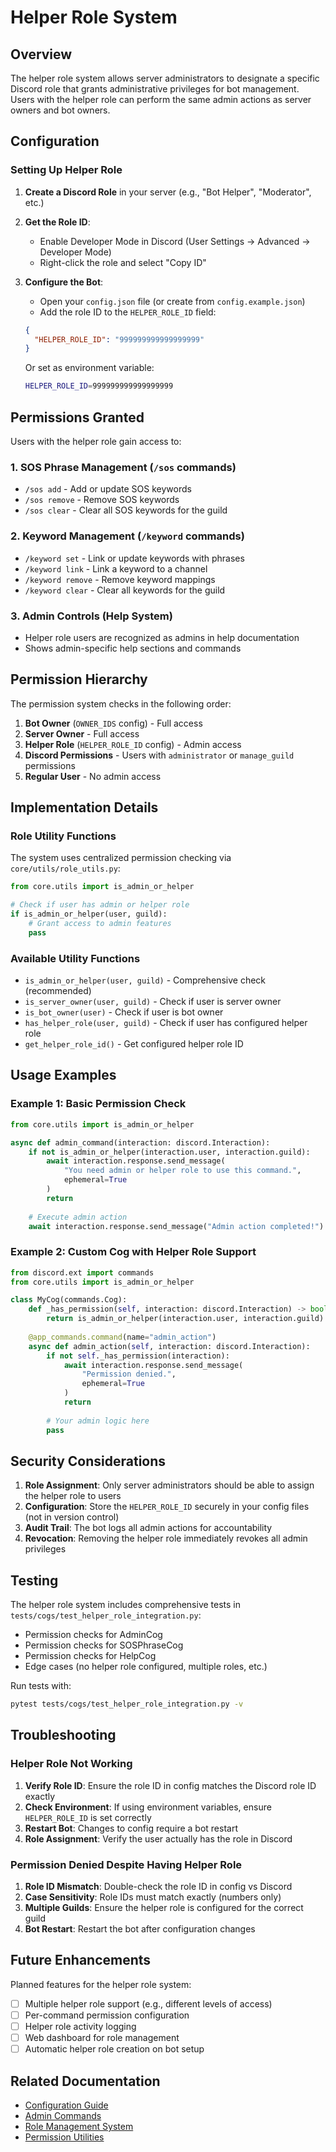 # Helper Role System

## Overview

The helper role system allows server administrators to designate a specific Discord role that grants administrative privileges for bot management. Users with the helper role can perform the same admin actions as server owners and bot owners.

## Configuration

### Setting Up Helper Role

1. **Create a Discord Role** in your server (e.g., "Bot Helper", "Moderator", etc.)
2. **Get the Role ID**:
   - Enable Developer Mode in Discord (User Settings → Advanced → Developer Mode)
   - Right-click the role and select "Copy ID"
3. **Configure the Bot**:
   - Open your `config.json` file (or create from `config.example.json`)
   - Add the role ID to the `HELPER_ROLE_ID` field:
   
   ```json
   {
     "HELPER_ROLE_ID": "999999999999999999"
   }
   ```
   
   Or set as environment variable:
   ```bash
   HELPER_ROLE_ID=999999999999999999
   ```

## Permissions Granted

Users with the helper role gain access to:

### 1. SOS Phrase Management (`/sos` commands)
- `/sos add` - Add or update SOS keywords
- `/sos remove` - Remove SOS keywords
- `/sos clear` - Clear all SOS keywords for the guild

### 2. Keyword Management (`/keyword` commands)
- `/keyword set` - Link or update keywords with phrases
- `/keyword link` - Link a keyword to a channel
- `/keyword remove` - Remove keyword mappings
- `/keyword clear` - Clear all keywords for the guild

### 3. Admin Controls (Help System)
- Helper role users are recognized as admins in help documentation
- Shows admin-specific help sections and commands

## Permission Hierarchy

The permission system checks in the following order:

1. **Bot Owner** (`OWNER_IDS` config) - Full access
2. **Server Owner** - Full access
3. **Helper Role** (`HELPER_ROLE_ID` config) - Admin access
4. **Discord Permissions** - Users with `administrator` or `manage_guild` permissions
5. **Regular User** - No admin access

## Implementation Details

### Role Utility Functions

The system uses centralized permission checking via `core/utils/role_utils.py`:

```python
from core.utils import is_admin_or_helper

# Check if user has admin or helper role
if is_admin_or_helper(user, guild):
    # Grant access to admin features
    pass
```

### Available Utility Functions

- `is_admin_or_helper(user, guild)` - Comprehensive check (recommended)
- `is_server_owner(user, guild)` - Check if user is server owner
- `is_bot_owner(user)` - Check if user is bot owner
- `has_helper_role(user, guild)` - Check if user has configured helper role
- `get_helper_role_id()` - Get configured helper role ID

## Usage Examples

### Example 1: Basic Permission Check

```python
from core.utils import is_admin_or_helper

async def admin_command(interaction: discord.Interaction):
    if not is_admin_or_helper(interaction.user, interaction.guild):
        await interaction.response.send_message(
            "You need admin or helper role to use this command.",
            ephemeral=True
        )
        return
    
    # Execute admin action
    await interaction.response.send_message("Admin action completed!")
```

### Example 2: Custom Cog with Helper Role Support

```python
from discord.ext import commands
from core.utils import is_admin_or_helper

class MyCog(commands.Cog):
    def _has_permission(self, interaction: discord.Interaction) -> bool:
        return is_admin_or_helper(interaction.user, interaction.guild)
    
    @app_commands.command(name="admin_action")
    async def admin_action(self, interaction: discord.Interaction):
        if not self._has_permission(interaction):
            await interaction.response.send_message(
                "Permission denied.",
                ephemeral=True
            )
            return
        
        # Your admin logic here
        pass
```

## Security Considerations

1. **Role Assignment**: Only server administrators should be able to assign the helper role to users
2. **Configuration**: Store the `HELPER_ROLE_ID` securely in your config files (not in version control)
3. **Audit Trail**: The bot logs all admin actions for accountability
4. **Revocation**: Removing the helper role immediately revokes all admin privileges

## Testing

The helper role system includes comprehensive tests in `tests/cogs/test_helper_role_integration.py`:

- Permission checks for AdminCog
- Permission checks for SOSPhraseCog
- Permission checks for HelpCog
- Edge cases (no helper role configured, multiple roles, etc.)

Run tests with:
```bash
pytest tests/cogs/test_helper_role_integration.py -v
```

## Troubleshooting

### Helper Role Not Working

1. **Verify Role ID**: Ensure the role ID in config matches the Discord role ID exactly
2. **Check Environment**: If using environment variables, ensure `HELPER_ROLE_ID` is set correctly
3. **Restart Bot**: Changes to config require a bot restart
4. **Role Assignment**: Verify the user actually has the role in Discord

### Permission Denied Despite Having Helper Role

1. **Role ID Mismatch**: Double-check the role ID in config vs Discord
2. **Case Sensitivity**: Role IDs must match exactly (numbers only)
3. **Multiple Guilds**: Ensure the helper role is configured for the correct guild
4. **Bot Restart**: Restart the bot after configuration changes

## Future Enhancements

Planned features for the helper role system:

- [ ] Multiple helper role support (e.g., different levels of access)
- [ ] Per-command permission configuration
- [ ] Helper role activity logging
- [ ] Web dashboard for role management
- [ ] Automatic helper role creation on bot setup

## Related Documentation

- [Configuration Guide](IMPLEMENTATION_SUMMARY.md)
- [Admin Commands](OPERATIONS.md)
- [Role Management System](core/engines/role_manager.py)
- [Permission Utilities](core/utils/role_utils.py)
